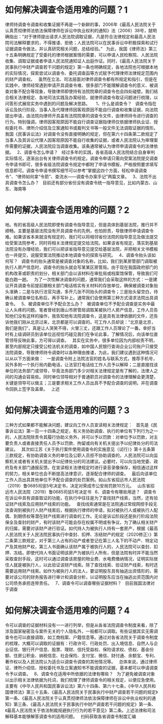 # 如何解决调查令适用难的问题？1

律师持调查令调查和收集证据不再是一个新鲜的事，2006年《最高人民法院关于认真贯彻律师法依法保障律师在诉讼中执业权利的通知》法〔2006〕38号，就明确指出：“对于律师提出请求人民法院调取证据，凡是符合法律规定和最高人民法院司法解释要求的，不得推诿、拒绝；人民法院可以在民事诉讼中积极探索和试行证据调查令做法，并认真研究相关问题，总结经验。”
 
为此，我国《律师法》第三十五条明确规定了受委托的律师根据案情的需要，可以申请人民检察院、人民法院收集、调取证据或者申请人民法院通知证人出庭作证。同时，《最高人民法院关于民事执行中财产调查若干问题的规定》第一条也明确规定，各地法院也可根据本地的实际情况，探索尝试以调查令、委托调查函等方式赋予代理律师法律规定范围内的财产调查权。
 
虽然在立法、司法层面对律师调查令都有所规定和指引，但是在实践中，律师经常遇到申请开具调查令难、很多部门不能理解调查令的意义、被调查对象不配合等现象，导致律师即使持有法院院章的调查令也会四处碰壁。我们结合相关法律规定、各地司法实践及办案经验，就律师调查令取证问题进行梳理，以问答形式展现实务中遇到的问题及解决思路。
 
 
1、什么是调查令？
 
调查令指在诉讼及执行阶段，当事人及代理律师因客观原因不能自行调查和收集证据，向法院提出申请，由法院向律师开具盖有法院院章的调查令文件，由律师持令进行调查的行为。特别强调，律师因客观原因不能自行调查证据指律师仅依据律师执业证、授权委托书、律所介绍信及立案通知书或裁判文书等一般文件无法调取证据的情形。我国《民事诉讼法》对调查令没有直接明确的规定，但在第六十四条第二款规定了当事人及其诉讼代理人因客观原因不能自行收集的证据，或者人民法院认为审理案件需要的证据，人民法院应当调查收集。该条通常被认为律师申请调查令的法律依据。
 
2、调查令怎么申请？
 
经过多年的实践，各省高级人民法院结合自身审判实际情况，逐渐出台有关律师调查令的规定。调查令申请只需向受案法院提交调查令申请书即可，很多省级法院调查令规定中都附了申请书模板，严格按照要求填写信息即可。调查令申请书撰写细节可以参考“掌握这四个方面，轻松申请调查令”、“律师如何拿“令箭”、查流水——调查令办案手记”两篇文章。
 
3、法院不出具调查令怎么办？
 
目前还有部分省份没有调查令统一指导意见，比如内蒙古、山东、海南等

# 如何解决调查令适用难的问题？2

地。有的省高级人民法院即使有调查令指导意见，但是具体到基层法院，推行并不顺畅。主要是基层法院没有开具调查令的先例，也怕担责，导致律师申请调查令难。如果该省本来就没有规定的，我们可以将相邻省份法院的指导意见及做法提交给受案法院参考，同时将相关法律规定提交给法院。如果该省有规定，落实到基层法院没有办理经验，我们可以把该省指导意见提交给基层法院，并把相关文书模板也一并提交，说服受案法院推动本地调查令的探索与研究。
 
4、调查令抬头该如何写？
 
调查令的抬头通常是被调查对象的名称，比如，我们到某房管部门调取被执行人房产信息时，调查令的抬头就会写某某区房管局。由于现在我国政府部门的机构改革或职责的划分，相关部门会以该材料在审批局或档案馆保管，导致我们可能白跑一趟。
 
为了一次性解决调查的问题，通常我们会采取这样的方式：一是建议开具调查令前提前跟相关部门电话核实有关材料的存放单位，确保被调查对象抬头准确；二是与执行法官沟通，多开几张不同抬头的调查令；三是抬头留空白，待确认被调查单位名称后，再手写补上。通常我们会使用第三种方式请求法院出具调查令。
 
5、被调查单位不予配合怎么办？
 
被调查单位不予配合调查是实务中最让人头疼的问题。笔者曾经到唐山市房管局调取某被执行人房产信息，工作人员告知他们没有这样的操作，我告知他有法院调查令，这是具有法律依据的文件，还告诉他我们刚从北京过来，北京都是可以调查的。可工作人员却说：“北京是北京，我们是我们”，真是让人哭笑不得，火冒三丈，还跟工作人员理论了一番。幸好当时有上级调研员到该单位巡视恰巧碰见我们在争论此事，了解情况后，向该单位直管领导反映此事，方可得以调查。
 
其实在实务中，很多单位因为内部权责不明，甚至内部规定只接受公检法机关的调查，如中国人民银行查询企业公司账户只接受法院调查，导致律师持令调查时以各种理由推诿，为此，我们建议遇到这种情况可以从以下方面来做：
 
一是调查令附上法院法官的姓名与联系方式，推荐手机号，另外多附一个执行局内勤电话，让法官打电话给工作人员予以解释；二是直接找该单位的法务部门或领导，毕竟法务部门多少对相关法律规定是有了解的，法律人之间的沟通会容易些。同时单位领导相对于普通职员对调查令的法律理解会更清楚，关键是领导可以做主；三是要求相关工作人员出具不予配合调查的说明，并在调查令回执上签字及盖章。
 
上述

# 如何解决调查令适用难的问题？3

三种方式如果都不能解决问题，建议向工作人员宣读相关法律规定：
 
首先是《民事诉讼法》第一百一十四条之规定，有义务协助调查、执行的单位有下列行为之一的，人民法院除责令其履行协助义务外，并可以予以罚款：对单位予以罚款，对主要负责人或者直接责任人员予以罚款、拘留或向有关机关提出予以纪律处分的司法建议。
 
其次如江苏《关于执行案件使用调查令的实施意见（试行）》第十五条第三款规定，有协助调查义务的单位及公职人员拒不协助调查的，人民法院可以向监察机关或者有关机关提出予以纪律处分的司法建议。必要时，可以向当地党委、政府及有关部门通报反馈。在宣读相关法律规定时进行录音录像保存，相信通过这样的努力，相关单位也会不断提高法律意识，逐渐配合律师的调查。
 
最后向该单位工作人员出具其他单位不予配合调查的处罚案例。如山东省招远市人民法院（2019）鲁0685司惩5号决定书，决定对荣成市公安局罚款10万元。
 
山东省招远市人民法院（2019）鲁0685司惩5号决定书
 
6、调查令有哪些用途？
 
调查令在诉讼中具有调查取证的功能，在执行中往往是为了查找财产线索，当然，还有验证财产线索及应用财产线索的功能。
 
查找线索通常是在法院通过常规网控手段无法查询到被执行人财产线索后，根据执行律师的申请，拟对被执行人或被执行人配偶、到期债权等潜在财产线索进行调查的工作。无论是诉讼阶段还是执行阶段法院保全及查封的财产，有时该财产可能会存在权属不明或有争议，为了确认相关财产的归属，需要对该财产进行验证。如代持人为被执行人持有一套房产，根据《最高人民法院关于人民法院民事执行中查封、扣押、冻结财产的规定（2020修正）》第二条第三款规定，对于第三人占有的动产或者登记在第三人名下的不动产、特定动产及其他财产权，第三人书面确认该财产属于被执行人的，人民法院可以查封、扣押、冻结。即使代持人书面证明该房产为被执行人所有，但是法院有时并不能当然采取查封手段，这时可以通过调查该房屋的物业费、水电费缴纳情况，证明实际居住人就是被执行人，以此验证该财产线索。除了查找线索、验证财产线索，有时还需要运用财产线索。如作为被执行人的法人，要证明股东具有抽逃出资情形的，需要对该公司的财务报告进行审计和调查分析，以证明股东应当在抽逃出资范围内对公司债务承担连带责任。
 
7、调查令可以调查哪些证据材料？
 
目前我国法律对于调查

# 如何解决调查令适用难的问题？4

令可以调查的证据材料没有一一进行列举，但是从各省法院调查令制度来看，除了涉及国家秘密及与案件无关的个人隐私外，一般都可以调取。有些证据其实无需调查令也可以直接调取，如工商档案、户籍信息等。通过对各省法院关于调查令制度的梳理，大概可以调取的证据有：行政许可、行政处罚、出入境信息、自然人与企业征信、银行开户信息、股票、理财、信托受益权、保险请求权、债权、基金份额、住房公积金、纳税信息、社会保险、支付宝、微信、财付通、余额宝、专利、著作权以及人民法院认为适合以调查令调查的其他情况等。
 
总体来说，通过律师证、律所介绍信、授权委托书及立案通知书不能调查的证据，基本都可以申请调查令予以调查。
 
8、调查令在适用中所依据的法律有哪些？
 
为了避免被调查对象以出示相关法律依据为托词，我们梳理了律师调查令的相关规定，以便应急使用。主要有《中华人民共和国民事诉讼法》第六十四条、第六十七条，《中华人民共和国律师法》第三十五条、《最高人民法院关于民事执行中财产调查若干问题的规定》第一条、《最高人民法院关于认真贯彻律师法依法保障律师在诉讼中执业权利的通知》第三条、《最高人民法院关于民事执行中财产调查若干问题的规定》第一条、《最高人民法院关于依法制裁规避执行行为的若干意见》第二条。上述法律和司法解释基本能够解答调查令的适用问题。
 
扫码获取各省调查令制度汇编


